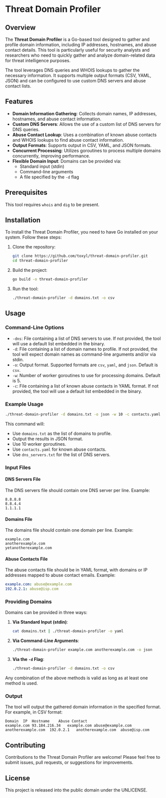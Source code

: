 # Threat Domain Profiler

## Overview

The **Threat Domain Profiler** is a Go-based tool designed to gather and profile domain information, including IP addresses, hostnames, and abuse contact details. This tool is particularly useful for security analysts and researchers who need to quickly gather and analyze domain-related data for threat intelligence purposes.

The tool leverages DNS queries and WHOIS lookups to gather the necessary information. It supports multiple output formats (CSV, YAML, JSON) and can be configured to use custom DNS servers and abuse contact lists.

## Features

- **Domain Information Gathering**: Collects domain names, IP addresses, hostnames, and abuse contact information.
- **Custom DNS Servers**: Allows the use of a custom list of DNS servers for DNS queries.
- **Abuse Contact Lookup**: Uses a combination of known abuse contacts and WHOIS lookups to find abuse contact information.
- **Output Formats**: Supports output in CSV, YAML, and JSON formats.
- **Concurrent Processing**: Utilizes goroutines to process multiple domains concurrently, improving performance.
- **Flexible Domain Input**: Domains can be provided via:
  - Standard input (stdin)
  - Command-line arguments
  - A file specified by the `-d` flag

## Prerequisites
This tool requires `whois` and `dig` to be present. 

## Installation

To install the Threat Domain Profiler, you need to have Go installed on your system. Follow these steps:

1. Clone the repository:
   ```bash
   git clone https://github.com/toxyl/threat-domain-profiler.git
   cd threat-domain-profiler
   ```

2. Build the project:
   ```bash
   go build -o threat-domain-profiler
   ```

3. Run the tool:
   ```bash
   ./threat-domain-profiler -d domains.txt -o csv
   ```

## Usage

### Command-Line Options

- `-dns`: File containing a list of DNS servers to use. If not provided, the tool will use a default list embedded in the binary.
- `-d`: File containing a list of domain names to profile. If not provided, the tool will expect domain names as command-line arguments and/or via stdin.
- `-o`: Output format. Supported formats are `csv`, `yaml`, and `json`. Default is `csv`.
- `-w`: Number of worker goroutines to use for processing domains. Default is 5.
- `-c`: File containing a list of known abuse contacts in YAML format. If not provided, the tool will use a default list embedded in the binary.

### Example Usage

```bash
./threat-domain-profiler -d domains.txt -o json -w 10 -c contacts.yaml -dns dns_servers.txt
```

This command will:
- Use `domains.txt` as the list of domains to profile.
- Output the results in JSON format.
- Use 10 worker goroutines.
- Use `contacts.yaml` for known abuse contacts.
- Use `dns_servers.txt` for the list of DNS servers.

### Input Files

#### DNS Servers File

The DNS servers file should contain one DNS server per line. Example:

```
8.8.8.8
8.8.4.4
1.1.1.1
```

#### Domains File

The domains file should contain one domain per line. Example:

```
example.com
anotherexample.com
yetanotherexample.com
```

#### Abuse Contacts File

The abuse contacts file should be in YAML format, with domains or IP addresses mapped to abuse contact emails. Example:

```yaml
example.com: abuse@example.com
192.0.2.1: abuse@isp.com
```

### Providing Domains

Domains can be provided in three ways:

1. **Via Standard Input (stdin)**:
   ```bash
   cat domains.txt | ./threat-domain-profiler -o yaml
   ```

2. **Via Command-Line Arguments**:
   ```bash
   ./threat-domain-profiler example.com anotherexample.com -o json
   ```

3. **Via the `-d` Flag**:
   ```bash
   ./threat-domain-profiler -d domains.txt -o csv
   ```

Any combination of the above methods is valid as long as at least one method is used.

### Output

The tool will output the gathered domain information in the specified format. For example, in CSV format:

```
Domain	IP	Hostname	Abuse Contact
example.com	93.184.216.34	example.com	abuse@example.com
anotherexample.com	192.0.2.1	anotherexample.com	abuse@isp.com
```

## Contributing

Contributions to the Threat Domain Profiler are welcome! Please feel free to submit issues, pull requests, or suggestions for improvements.

## License

This project is released into the public domain under the UNLICENSE.
